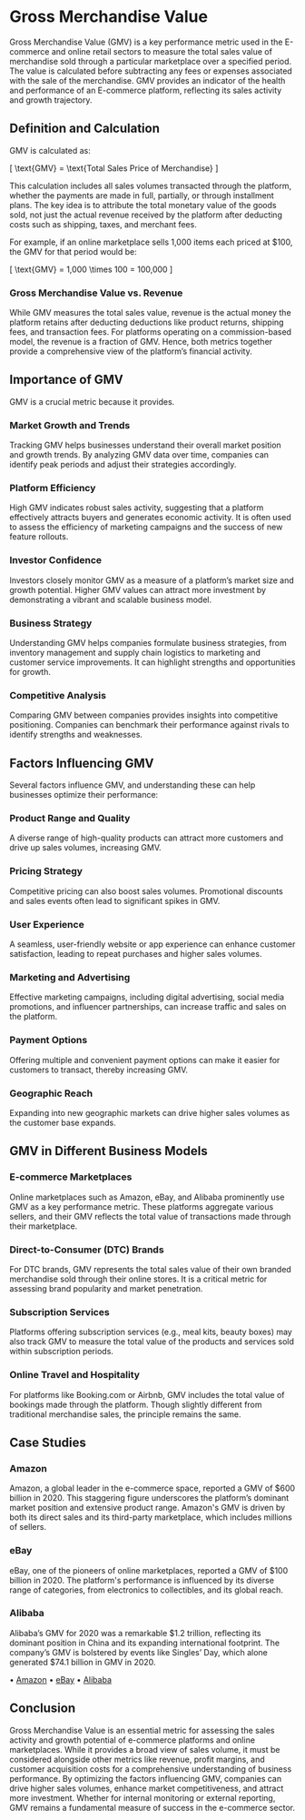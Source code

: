# Gross Merchandise Value

Gross Merchandise Value (GMV) is a key performance metric used in the E-commerce and online retail sectors to measure the total sales value of merchandise sold through a particular marketplace over a specified period. The value is calculated before subtracting any fees or expenses associated with the sale of the merchandise. GMV provides an indicator of the health and performance of an E-commerce platform, reflecting its sales activity and growth trajectory.

## Definition and Calculation

GMV is calculated as:

\[ \text{GMV} = \text{Total Sales Price of Merchandise} \]

This calculation includes all sales volumes transacted through the platform, whether the payments are made in full, partially, or through installment plans. The key idea is to attribute the total monetary value of the goods sold, not just the actual revenue received by the platform after deducting costs such as shipping, taxes, and merchant fees.

For example, if an online marketplace sells 1,000 items each priced at $100, the GMV for that period would be:

\[ \text{GMV} = 1,000 \times 100 = 100,000 \]

### Gross Merchandise Value vs. Revenue

While GMV measures the total sales value, revenue is the actual money the platform retains after deducting deductions like product returns, shipping fees, and transaction fees. For platforms operating on a commission-based model, the revenue is a fraction of GMV. Hence, both metrics together provide a comprehensive view of the platform’s financial activity.

## Importance of GMV

GMV is a crucial metric because it provides.

### Market Growth and Trends

Tracking GMV helps businesses understand their overall market position and growth trends. By analyzing GMV data over time, companies can identify peak periods and adjust their strategies accordingly.

### Platform Efficiency

High GMV indicates robust sales activity, suggesting that a platform effectively attracts buyers and generates economic activity. It is often used to assess the efficiency of marketing campaigns and the success of new feature rollouts.

### Investor Confidence

Investors closely monitor GMV as a measure of a platform’s market size and growth potential. Higher GMV values can attract more investment by demonstrating a vibrant and scalable business model.

### Business Strategy

Understanding GMV helps companies formulate business strategies, from inventory management and supply chain logistics to marketing and customer service improvements. It can highlight strengths and opportunities for growth.

### Competitive Analysis

Comparing GMV between companies provides insights into competitive positioning. Companies can benchmark their performance against rivals to identify strengths and weaknesses.

## Factors Influencing GMV

Several factors influence GMV, and understanding these can help businesses optimize their performance:

### Product Range and Quality

A diverse range of high-quality products can attract more customers and drive up sales volumes, increasing GMV.

### Pricing Strategy

Competitive pricing can also boost sales volumes. Promotional discounts and sales events often lead to significant spikes in GMV.

### User Experience

A seamless, user-friendly website or app experience can enhance customer satisfaction, leading to repeat purchases and higher sales volumes.

### Marketing and Advertising

Effective marketing campaigns, including digital advertising, social media promotions, and influencer partnerships, can increase traffic and sales on the platform.

### Payment Options

Offering multiple and convenient payment options can make it easier for customers to transact, thereby increasing GMV.

### Geographic Reach

Expanding into new geographic markets can drive higher sales volumes as the customer base expands.

## GMV in Different Business Models

### E-commerce Marketplaces

Online marketplaces such as Amazon, eBay, and Alibaba prominently use GMV as a key performance metric. These platforms aggregate various sellers, and their GMV reflects the total value of transactions made through their marketplace.

### Direct-to-Consumer (DTC) Brands

For DTC brands, GMV represents the total sales value of their own branded merchandise sold through their online stores. It is a critical metric for assessing brand popularity and market penetration.

### Subscription Services

Platforms offering subscription services (e.g., meal kits, beauty boxes) may also track GMV to measure the total value of the products and services sold within subscription periods.

### Online Travel and Hospitality

For platforms like Booking.com or Airbnb, GMV includes the total value of bookings made through the platform. Though slightly different from traditional merchandise sales, the principle remains the same.

## Case Studies

### Amazon

Amazon, a global leader in the e-commerce space, reported a GMV of $600 billion in 2020. This staggering figure underscores the platform’s dominant market position and extensive product range. Amazon's GMV is driven by both its direct sales and its third-party marketplace, which includes millions of sellers.

### eBay

eBay, one of the pioneers of online marketplaces, reported a GMV of $100 billion in 2020. The platform's performance is influenced by its diverse range of categories, from electronics to collectibles, and its global reach.

### Alibaba

Alibaba’s GMV for 2020 was a remarkable $1.2 trillion, reflecting its dominant position in China and its expanding international footprint. The company’s GMV is bolstered by events like Singles’ Day, which alone generated $74.1 billion in GMV in 2020.

• [Amazon](https://www.aboutamazon.com/)
• [eBay](https://www.ebayinc.com/)
• [Alibaba](https://www.alibabagroup.com/en/global/home)

## Conclusion

Gross Merchandise Value is an essential metric for assessing the sales activity and growth potential of e-commerce platforms and online marketplaces. While it provides a broad view of sales volume, it must be considered alongside other metrics like revenue, profit margins, and customer acquisition costs for a comprehensive understanding of business performance. By optimizing the factors influencing GMV, companies can drive higher sales volumes, enhance market competitiveness, and attract more investment. Whether for internal monitoring or external reporting, GMV remains a fundamental measure of success in the e-commerce sector.
